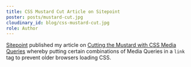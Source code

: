 ```yaml
---
title: CSS Mustard Cut Article on Sitepoint
poster: posts/mustard-cut.jpg
cloudinary_id: blog/css-mustard-cut.jpg
role: Author
---
```


[Sitepoint](http://www.sitepoint.com) published my article on [Cutting the Mustard with CSS Media Queries](https://www.sitepoint.com/cutting-the-mustard-with-css-media-queries/) whereby putting certain combinations of Media Queries in a `link` tag to prevent older browsers loading CSS.

